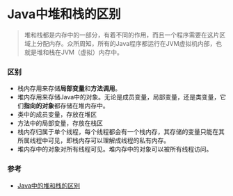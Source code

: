 # Java中堆和栈的区别
> 堆和栈都是内存中的一部分，有着不同的作用，而且一个程序需要在这片区域上分配内存。众所周知，所有的Java程序都运行在JVM虚拟机内部，也就是堆和栈在JVM（虚拟）内存中。

### 区别
* 栈内存用来存储**局部变量**和**方法调用**。
* 堆内存用来存储Java中的对象。无论是成员变量，局部变量，还是类变量，它们**指向的对象**都存储在堆内存中。
* 类中的成员变量，存放在堆区
* 方法中的局部变量，存放在栈区
* 栈内存归属于单个线程，每个线程都会有一个栈内存，其存储的变量只能在其所属线程中可见，即栈内存可以理解成线程的私有内存。
* 堆内存中的对象对所有线程可见。堆内存中的对象可以被所有线程访问。

### 参考
* [Java中的堆和栈的区别](https://droidyue.com/blog/2014/12/07/differences-between-stack-and-heap-in-java/)